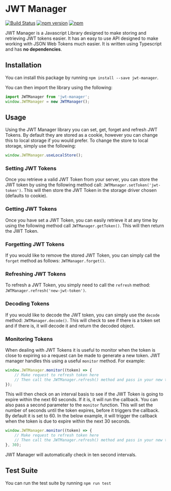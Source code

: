 # JWT Manager

[![Build Status](https://travis-ci.org/georgehanson/jwt-manager.svg?branch=master)](https://travis-ci.org/georgehanson/jwt-manager)
[![npm version](https://badge.fury.io/js/jwt-manager.svg)](https://badge.fury.io/js/jwt-manager)
[![npm](https://img.shields.io/npm/dt/jwt-manager.svg)](https://www.npmjs.com/package/jwt-manager)

JWT Manager is a Javascript Library designed to make storing and retrieving JWT tokens easier. It has an easy to use API
designed to make working with JSON Web Tokens much easier. It is written using Typescript and has **no dependencies**.

## Installation
You can install this package by running `npm install --save jwt-manager`.

You can then import the library using the following:

```js
import JWTManager from 'jwt-manager';
window.JWTManager = new JWTManager();
```

## Usage
Using the JWT Manager library you can set, get, forget and refresh JWT Tokens. By default they are stored as a cookie, however you can change this to local storage if you would prefer.
To change the store to local storage, simply use the following:
```js
window.JWTManager.useLocalStore();
```

### Setting JWT Tokens
Once you retrieve a valid JWT Token from your server, you can store the JWT token by using the following method call: `JWTManager.setToken('jwt-token')`. This will then store the JWT Token in the storage driver chosen (defaults to cookie).

### Getting JWT Tokens
Once you have set a JWT Token, you can easily retrieve it at any time by using the following method call `JWTManager.getToken()`. This will then return the JWT Token.

### Forgetting JWT Tokens
If you would like to remove the stored JWT Token, you can simply call the `forget` method as follows: `JWTManager.forget()`.

### Refreshing JWT Tokens
To refresh a JWT Token, you simply need to call the `refresh` method: `JWTManager.refresh('new-jwt-token')`.

### Decoding Tokens
If you would like to decode the JWT token, you can simply use the `decode` method: `JWTManager.decode()`. This will check to see if there is a token set and if there is, it will decode it and return the decoded object.

### Monitoring Tokens
When dealing with JWT Tokens it is useful to monitor when the token is close to expiring so a request can be made to generate a new token. JWT manager handles this using a useful `monitor` method. For example:

```javascript
window.JWTManager.monitor((token) => {
    // Make request to refresh token here
    // Then call the JWTManager.refresh() method and pass in your new token
});
```

This will then check on an interval basis to see if the JWT Token is going to expire within the next 60 seconds. If it is, it will run the callback. You can also pass a second parameter to the `monitor` function. This will set the number of seconds until the token expires, before it triggers the callback. By default it is set to 60. In the below example, it will trigger the callback when the token is due to expire within the next 30 seconds.

```javascript
window.JWTManager.monitor((token) => {
    // Make request to refresh token here
    // Then call the JWTManager.refresh() method and pass in your new token
}, 30);
```

JWT Manager will automatically check in ten second intervals.

## Test Suite
You can run the test suite by running `npm run test`
